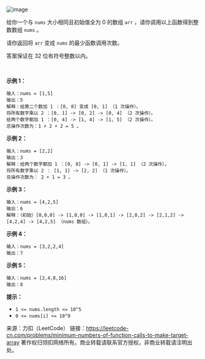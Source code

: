 ![image](https://github.com/Zhenghao-Liu/LeetCode_problem-and-solution/blob/master/1558.得到目标数组的最少函数调用次数/sample_2_1887.png)

给你一个与 ```nums``` 大小相同且初始值全为 0 的数组 ```arr``` ，请你调用以上函数得到整数数组 ```nums``` 。

请你返回将 ```arr``` 变成 ```nums``` 的最少函数调用次数。

答案保证在 32 位有符号整数以内。

 

**示例 1：**
```
输入：nums = [1,5]
输出：5
解释：给第二个数加 1 ：[0, 0] 变成 [0, 1] （1 次操作）。
将所有数字乘以 2 ：[0, 1] -> [0, 2] -> [0, 4] （2 次操作）。
给两个数字都加 1 ：[0, 4] -> [1, 4] -> [1, 5] （2 次操作）。
总操作次数为：1 + 2 + 2 = 5 。
```
**示例 2：**
```
输入：nums = [2,2]
输出：3
解释：给两个数字都加 1 ：[0, 0] -> [0, 1] -> [1, 1] （2 次操作）。
将所有数字乘以 2 ： [1, 1] -> [2, 2] （1 次操作）。
总操作次数为： 2 + 1 = 3 。
```
**示例 3：**
```
输入：nums = [4,2,5]
输出：6
解释：（初始）[0,0,0] -> [1,0,0] -> [1,0,1] -> [2,0,2] -> [2,1,2] -> [4,2,4] -> [4,2,5] （nums 数组）。
```
**示例 4：**
```
输入：nums = [3,2,2,4]
输出：7
```
**示例 5：**
```
输入：nums = [2,4,8,16]
输出：8
```

**提示：**

* ```1 <= nums.length <= 10^5```
* ```0 <= nums[i] <= 10^9```

来源：力扣（LeetCode）
链接：https://leetcode-cn.com/problems/minimum-numbers-of-function-calls-to-make-target-array
著作权归领扣网络所有。商业转载请联系官方授权，非商业转载请注明出处。
